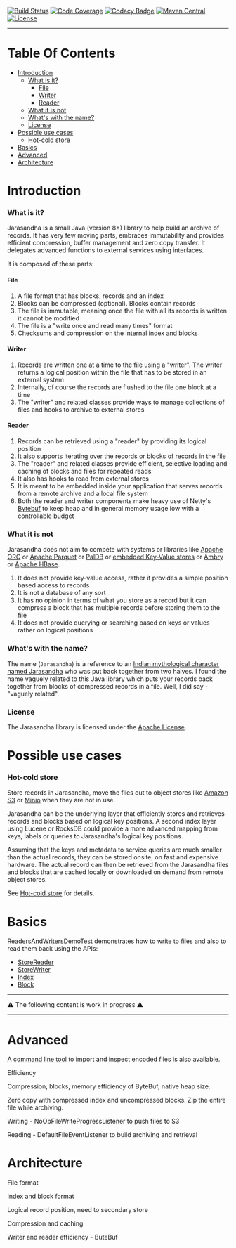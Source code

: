 [![Build Status](https://travis-ci.org/AshwinJay/jarasandha.svg?branch=master)](https://travis-ci.org/AshwinJay/jarasandha)  [![Code Coverage](https://codecov.io/gh/AshwinJay/jarasandha/branch/master/graph/badge.svg)](https://codecov.io/gh/AshwinJay/jarasandha) [![Codacy Badge](https://api.codacy.com/project/badge/Grade/c46c16421cb04033b0439eb385917bd2)](https://www.codacy.com/app/AshwinJay/jarasandha?utm_source=github.com&amp;utm_medium=referral&amp;utm_content=AshwinJay/jarasandha&amp;utm_campaign=Badge_Grade)
[![Maven Central](https://img.shields.io/maven-central/v/io.github.ashwinjay/jarasandha-store-filesystem.svg)](http://search.maven.org/#search%7Cga%7C1%7Ca%3A%22jarasandha-store-filesystem%22) [![License](https://img.shields.io/badge/License-Apache%202.0-blue.svg)](https://github.com/AshwinJay/jarasandha/blob/master/LICENSE)

----

# Table Of Contents

<!-- ts -->
<!-- cat README.md | ~/dump/gh-md-toc/gh-md-toc (From https://github.com/ekalinin/github-markdown-toc) -->
  * [Introduction](#introduction)
    * [What is it?](#what-is-it)
        * [File](#file)
        * [Writer](#writer)
        * [Reader](#reader)
    * [What it is not](#what-it-is-not)
    * [What's with the name?](#whats-with-the-name)
    * [License](#license)
  * [Possible use cases](#possible-use-cases)
    * [Hot-cold store](#hot-cold-store)
  * [Basics](#basics)
  * [Advanced](#advanced)
  * [Architecture](#architecture)
<!-- te -->

# Introduction

### What is it?
Jarasandha is a small Java (version 8+) library to help build an archive of records. It has very few moving parts, embraces immutability and provides efficient compression, buffer management and zero copy transfer. It delegates advanced functions to external services using interfaces.

It is composed of these parts:

#### File
1. A file format that has blocks, records and an index 
1. Blocks can be compressed (optional). Blocks contain records
1. The file is immutable, meaning once the file with all its records is written it cannot be modified
1. The file is a "write once and read many times" format
1. Checksums and compression on the internal index and blocks

#### Writer
1. Records are written one at a time to the file using a "writer". The writer returns a logical position within the file that has to be stored in an external system
1. Internally, of course the records are flushed to the file one block at a time
1. The "writer" and related classes provide ways to manage collections of files and hooks to archive to external stores

#### Reader
1. Records can be retrieved using a "reader" by providing its logical position
1. It also supports iterating over the records or blocks of records in the file
1. The "reader" and related classes provide efficient, selective loading and caching of blocks and files for repeated reads
1. It also has hooks to read from external stores
1. It is meant to be embedded inside your application that serves records from a remote archive and a local file system
1. Both the reader and writer components make heavy use of Netty's [Bytebuf](http://netty.io/4.0/api/index.html?io/netty/buffer/ByteBuf.html) to keep heap and in general memory usage low with a controllable budget

### What it is not
Jarasandha does not aim to compete with systems or libraries like [Apache ORC](https://orc.apache.org/) or [Apache Parquet](https://parquet.apache.org/) or [PalDB](https://github.com/linkedin/PalDB) or [embedded Key-Value stores](https://github.com/lmdbjava/benchmarks) or [Ambry](https://github.com/linkedin/ambry/wiki) or [Apache HBase](https://hbase.apache.org/).

1. It does not provide key-value access, rather it provides a simple position based access to records
2. It is not a database of any sort
3. It has no opinion in terms of what you store as a record but it can compress a block that has multiple records before storing them to the file
4. It does not provide querying or searching based on keys or values rather on logical positions

### What's with the name?
The name (`Jarasandha`) is a reference to an [Indian mythological character named Jarasandha](https://en.wikipedia.org/wiki/Jarasandha) who was put back together from two halves. I found the name vaguely related to this Java library which puts your records back together from blocks of compressed records in a file. Well, I did say - "vaguely related".

### License
The Jarasandha library is licensed under the [Apache License](LICENSE).

# Possible use cases

### Hot-cold store

Store records in Jarasandha, move the files out to object stores like [Amazon S3](https://aws.amazon.com/s3/) or [Minio](https://minio.io/) when they are not in use.

Jarasandha can be the underlying layer that efficiently stores and retrieves records and blocks based on logical key positions. A second index layer using Lucene or RocksDB could provide a more advanced mapping from keys, labels or queries to Jarasandha's logical key positions.

Assuming that the keys and metadata to service queries are much smaller than the actual records, they can be stored onsite, on fast and expensive hardware. The actual record can then be retrieved from the Jarasandha files and blocks that are cached locally or downloaded on demand from remote object stores.

See [Hot-cold store](doc/hot-cold-store.md) for details.

# Basics
[ReadersAndWritersDemoTest](https://github.com/AshwinJay/jarasandha/blob/master/jarasandha-store-filesystem/src/test/java/io/jarasandha/store/filesystem/ReadersAndWritersDemoTest.java) demonstrates how to write to files and also to read them back using the APIs:

* [StoreReader](https://github.com/AshwinJay/jarasandha/blob/master/jarasandha-store/src/main/java/io/jarasandha/store/api/StoreReader.java)
* [StoreWriter](https://github.com/AshwinJay/jarasandha/blob/master/jarasandha-store/src/main/java/io/jarasandha/store/api/StoreWriter.java)
* [Index](https://github.com/AshwinJay/jarasandha/blob/master/jarasandha-store/src/main/java/io/jarasandha/store/api/Index.java)
* [Block](https://github.com/AshwinJay/jarasandha/blob/master/jarasandha-store/src/main/java/io/jarasandha/store/api/BlockWithRecordOffsets.java)

----

⚠️ The following content is work in progress ⚠️

----

# Advanced

A [command line tool](https://github.com/AshwinJay/jarasandha/blob/master/jarasandha-store-filesystem/src/main/java/io/jarasandha/store/filesystem/cli) to import and inspect encoded files is also available.

Efficiency

Compression, blocks, memory efficiency of ByteBuf, native heap size.

Zero copy with compressed index and uncompressed blocks. Zip the entire file while archiving.

Writing - NoOpFileWriteProgressListener to push files to S3

Reading - DefaultFileEventListener to build archiving and retrieval

# Architecture

File format

Index and block format

Logical record position, need to secondary store

Compression and caching

Writer and reader efficiency - ButeBuf
